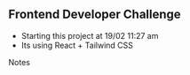 ## Frontend Developer Challenge
 - Starting this project at 19/02 11:27 am
 - Its using React + Tailwind CSS

Notes
